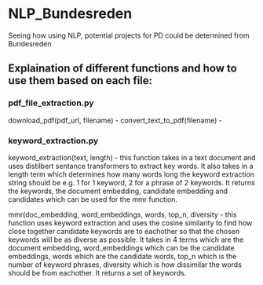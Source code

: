 # NLP_Bundesreden
Seeing how using NLP, potential projects for PD could be determined from Bundesreden

## Explaination of different functions and how to use them based on each file:

### pdf_file_extraction.py

download_pdf(pdf_url, filename) - 
convert_text_to_pdf(filename) - 

### keyword_extraction.py

keyword_extraction(text, length) - this function takes in a text document and uses distilbert sentance transformers to extract key words. It also takes in a  length term which determines how many words long the keyword extraction string should be e.g. 1 for 1 keyword, 2 for a phrase of 2 keywords. It returns the keywords, the document embedding, candidate embedding and candidates which can be used for the mmr function.

mmr(doc_embedding, word_embeddings, words, top_n, diversity - this function uses keyword extraction and uses the cosine similarity to find how close together candidate keywords are to eachother so that the chosen keywords will be as diverse as possible. It takes in 4 terms which are the document embedding, word_embeddings which can be the candidate embeddings, words which are the candidate words, top_n which is the number of keyword phrases, diversity which is how dissimilar the words should be from eachother. It returns a set of keywords.

### 
